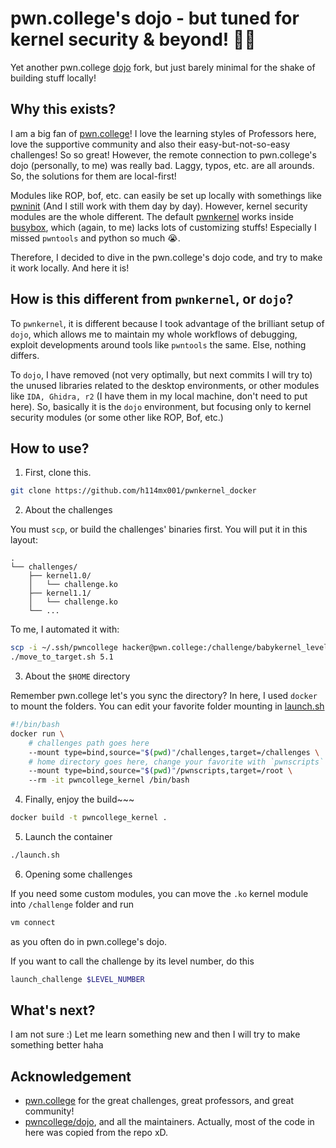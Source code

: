 # pwn.college's dojo - but tuned for kernel security & beyond! 🧑‍💻

Yet another pwn.college [dojo](https://github.com/pwncollege/dojo) fork, but just barely minimal for the shake of building stuff locally!

## Why this exists?

I am a big fan of [pwn.college](https://pwn.college)! I love the learning styles of Professors here, love the supportive community and also their easy-but-not-so-easy challenges! So so great! However, the remote connection to pwn.college's dojo (personally, to me) was really bad. Laggy, typos, etc. are all arounds. So, the solutions for them are local-first! 

Modules like ROP, bof, etc. can easily be set up locally with somethings like [pwninit](https://github.com/io12/pwninit) (And I still work with them day by day). However, kernel security modules are the whole different. The default [pwnkernel](https://github.com/pwncollege/pwnkernel) works inside [busybox](https://www.busybox.net/), which (again, to me) lacks lots of customizing stuffs! Especially I missed `pwntools` and python so much 😭. 

Therefore, I decided to dive in the pwn.college's dojo code, and try to make it work locally. And here it is!

## How is this different from `pwnkernel`, or `dojo`? 

To `pwnkernel`, it is different because I took advantage of the brilliant setup of `dojo`, which allows me to maintain my whole workflows of debugging, exploit developments around tools like `pwntools` the same. Else, nothing differs. 

To `dojo`, I have removed (not very optimally, but next commits I will try to) the unused libraries related to the desktop environments, or other modules like `IDA, Ghidra, r2` (I have them in my local machine, don't need to put here). So, basically it is the `dojo` environment, but focusing only to kernel security modules (or some other like ROP, Bof, etc.)

## How to use? 

1. First, clone this. 

```bash
git clone https://github.com/h114mx001/pwnkernel_docker
```
2. About the challenges

You must `scp`, or build the challenges' binaries first. You will put it in this layout:

```
.
└── challenges/
    ├── kernel1.0/
    │   └── challenge.ko
    ├── kernel1.1/
    │   └── challenge.ko
    └── ...
```

To me, I automated it with:

```bash
scp -i ~/.ssh/pwncollege hacker@pwn.college:/challenge/babykernel_level5.1.ko . 
./move_to_target.sh 5.1
```

3. About the `$HOME` directory

Remember pwn.college let's you sync the directory? In here, I used `docker` to mount the folders. You can edit your favorite folder mounting in [launch.sh](./launch.sh)

```bash
#!/bin/bash
docker run \
    # challenges path goes here
    --mount type=bind,source="$(pwd)"/challenges,target=/challenges \   
    # home directory goes here, change your favorite with `pwnscripts`
    --mount type=bind,source="$(pwd)"/pwnscripts,target=/root \  
    --rm -it pwncollege_kernel /bin/bash
```

4. Finally, enjoy the build~~~

```bash
docker build -t pwncollege_kernel .
```

5. Launch the container

```bash
./launch.sh
```
6. Opening some challenges

If you need some custom modules, you can move the `.ko` kernel module into `/challenge` folder and run 

```bash 
vm connect
```
as you often do in pwn.college's dojo.

If you want to call the challenge by its level number, do this

```bash 
launch_challenge $LEVEL_NUMBER
```

## What's next?

I am not sure :) Let me learn something new and then I will try to make something better haha


## Acknowledgement

- [pwn.college](https://pwn.college) for the great challenges, great professors, and great community! 
- [pwncollege/dojo](https://github.com/pwncollege/dojo), and all the maintainers. Actually, most of the code in here was copied from the repo xD. 


